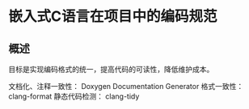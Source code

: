 # 嵌入式C语言在项目中的编码规范

## 概述

目标是实现编码格式的统一，提高代码的可读性，降低维护成本。

文档化、注释一致性： Doxygen Documentation Generator 
格式一致性：clang-format
静态代码检测： clang-tidy

